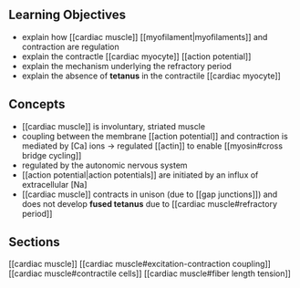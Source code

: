 ## Learning Objectives
- explain how [[cardiac muscle]] [[myofilament|myofilaments]] and contraction are regulation
- explain the contractle [[cardiac myocyte]] [[action potential]]
- explain the mechanism underlying the refractory period
- explain the absence of **tetanus** in the contractile [[cardiac myocyte]]

## Concepts
- [[cardiac muscle]] is involuntary, striated muscle
- coupling between the membrane [[action potential]] and contraction is mediated by \[Ca\] ions -> regulated [[actin]] to enable [[myosin#cross bridge cycling]]
- regulated by the autonomic nervous system
- [[action potential|action potentials]] are initiated by an influx of extracellular \[Na\]
- [[cardiac muscle]] contracts in unison (due to [[gap junctions]]) and does not develop **fused tetanus** due to [[cardiac muscle#refractory period]]

## Sections
[[cardiac muscle]]
[[cardiac muscle#excitation-contraction coupling]]
[[cardiac muscle#contractile cells]]
[[cardiac muscle#fiber length tension]]